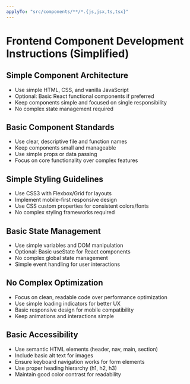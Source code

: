 ```yaml
---
applyTo: "src/components/**/*.{js,jsx,ts,tsx}"
---
```


# Frontend Component Development Instructions (Simplified)

## Simple Component Architecture
- Use simple HTML, CSS, and vanilla JavaScript
- Optional: Basic React functional components if preferred
- Keep components simple and focused on single responsibility
- No complex state management required

## Basic Component Standards
- Use clear, descriptive file and function names
- Keep components small and manageable
- Use simple props or data passing
- Focus on core functionality over complex features

## Simple Styling Guidelines
- Use CSS3 with Flexbox/Grid for layouts
- Implement mobile-first responsive design
- Use CSS custom properties for consistent colors/fonts
- No complex styling frameworks required

## Basic State Management
- Use simple variables and DOM manipulation
- Optional: Basic useState for React components
- No complex global state management
- Simple event handling for user interactions

## No Complex Optimization
- Focus on clean, readable code over performance optimization
- Use simple loading indicators for better UX
- Basic responsive design for mobile compatibility
- Keep animations and interactions simple

## Basic Accessibility
- Use semantic HTML elements (header, nav, main, section)
- Include basic alt text for images
- Ensure keyboard navigation works for form elements
- Use proper heading hierarchy (h1, h2, h3)
- Maintain good color contrast for readability
